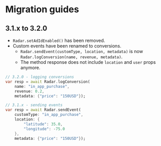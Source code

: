 # Migration guides

## 3.1.x to 3.2.0
- `Radar.setAdIdEnabled()` has been removed.
- Custom events have been renamed to conversions.
    - `Radar.sendEvent(customType, location, metadata)` is now `Radar.logConversion(name, revenue, metadata)`.
    - The method response does not include `location` and `user` props anymore.


```dart
// 3.2.0 - logging conversions
var resp = await Radar.logConversion(
    name: "in_app_purchase",
    revenue: 0.2,
    metadata: {"price": "150USD"});
```

```dart
// 3.1.x - sending events
var resp = await Radar.sendEvent(
    customType: "in_app_purchase",
    location: {
        "latitude": 35.0,
        "longitude": -75.0
    },
    metadata: {"price": "150USD"});
```
